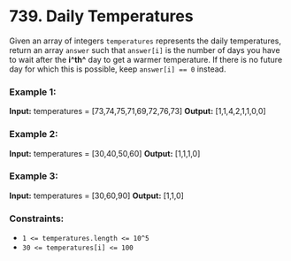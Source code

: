 # 739. Daily Temperatures

Given an array of integers `temperatures` represents the daily temperatures, return an array `answer` such that `answer[i]` is the number of days you have to wait after the **i^th^** day to get a warmer temperature. If there is no future day for which this is possible, keep `answer[i] == 0` instead.

### Example 1:
**Input:** temperatures = [73,74,75,71,69,72,76,73]
**Output:** [1,1,4,2,1,1,0,0]

### Example 2:
**Input:** temperatures = [30,40,50,60]
**Output:** [1,1,1,0]

### Example 3:
**Input:** temperatures = [30,60,90]
**Output:** [1,1,0]
 
### Constraints:
- `1 <= temperatures.length <= 10^5`
- `30 <= temperatures[i] <= 100`